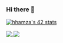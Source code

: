 ### Hi there 👋

[![hhamza's 42 stats](https://badge.mediaplus.ma/landscapes/hhamza)](https://github.com/oakoudad/badge42)

<a href="https://github.com/Archer-01?tab=repositories">
  <img align="center" src="https://github-readme-stats.vercel.app/api/top-langs/?username=Archer-01&theme=dark"/>
</a>
<a href="https://github.com/Archer-01?tab=repositories">
 <img align="center" src="https://github-readme-stats.vercel.app/api?username=Archer-01&line_height=40&show_icons=true&theme=dark">
</a>
